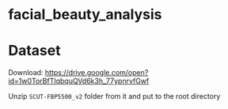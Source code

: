 # facial_beauty_analysis

# Dataset
Download: https://drive.google.com/open?id=1w0TorBfTIqbquQVd6k3h_77ypnrvfGwf

Unzip `SCUT-FBP5500_v2` folder from it and put to the root directory 